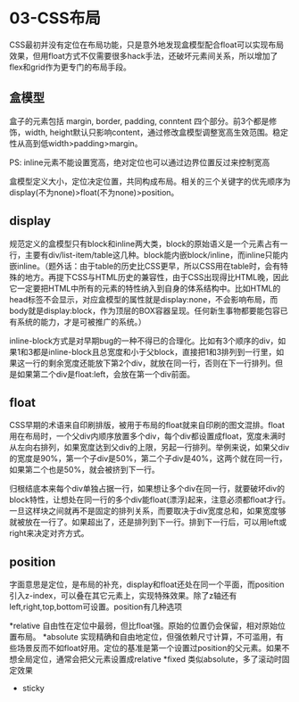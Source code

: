 # 03-CSS布局

CSS最初并没有定位在布局功能，只是意外地发现盒模型配合float可以实现布局效果，但用float方式不仅需要很多hack手法，还破坏元素间关系，所以增加了flex和grid作为更专门的布局手段。

## 盒模型

盒子的元素包括 margin, border, padding, conntent 四个部分。前3个都是修饰，width, height默认只影响content，通过修改盒模型调整宽高生效范围。稳定性从高到低width>padding>margin。

PS: inline元素不能设置宽高，绝对定位也可以通过边界位置反过来控制宽高

盒模型定义大小，定位决定位置，共同构成布局。相关的三个关键字的优先顺序为display(不为none)>float(不为none)>position。

## display

规范定义的盒模型只有block和inline两大类，block的原始语义是一个元素占有一行，主要有div/list-item/table这几种。block能内嵌block/inline，而inline只能内嵌inline。（题外话：由于table的历史比CSS更早，所以CSS用在table时，会有特殊的地方。再提下CSS与HTML历史的兼容性，由于CSS出现得比HTML晚，因此它一定要把HTML中所有的元素的特性纳入到自身的体系结构中。比如HTML的head标签不会显示，对应盒模型的属性就是display:none，不会影响布局，而body就是display:block，作为顶层的BOX容器呈现。任何新生事物都要能包容已有系统的能力，才是可被推广的系统。）

inline-block方式是对早期bug的一种不得已的合理化。比如有3个顺序的div，如果1和3都是inline-block且总宽度和小于父block，直接把1和3排列到一行里，如果这一行的剩余宽度还能放下第2个div，就放在同一行，否则在下一行排列。但是如果第二个div是float:left，会放在第一个div前面。

## float

CSS早期的术语来自印刷排版，被用于布局的float就来自印刷的图文混排。float用在布局时，一个父div内顺序放置多个div，每个div都设置成float，宽度未满时从左向右排列，如果宽度达到父div的上限，另起一行排列。举例来说，如果父div的宽度是90%，第一个子div是50%，第二个子div是40%，这两个就在同一行，如果第二个也是50%，就会被挤到下一行。

归根结底本来每个div单独占据一行，如果想让多个div在同一行，就要破坏div的block特性，让想处在同一行的多个div能float(漂浮)起来，注意必须都float才行。一旦这样块之间就再不是固定的排列关系，而要取决于div宽度总和，如果宽度够就被放在一行了。如果超出了，还是排列到下一行。排到下一行后，可以用left或right来决定对齐方式。

## position

字面意思是定位，是布局的补充，display和float还处在同一个平面，而position引入z-index，可以叠在其它元素上，实现特殊效果。除了z轴还有left,right,top,bottom可设置。position有几种选项

*relative 自由性在定位中最弱，但比float强。原始的位置仍会保留，相对原始位置布局。
*absolute 实现精确和自由地定位，但强依赖尺寸计算，不可滥用，有些场景反而不如float好用。定位的基准是第一个设置过position的父元素。如果不想全局定位，通常会把父元素设置成relative
*fixed 类似absolute，多了滚动时固定效果
* sticky
